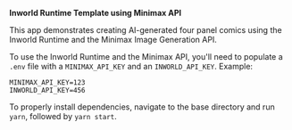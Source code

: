 **Inworld Runtime Template using Minimax API**

This app demonstrates creating AI-generated four panel comics using the Inworld Runtime and the Minimax Image Generation API. 

To use the Inworld Runtime and the Minimax API, you'll need to populate a `.env` file with a `MINIMAX_API_KEY` and an `INWORLD_API_KEY`. Example:

```
MINIMAX_API_KEY=123
INWORLD_API_KEY=456
```

To properly install dependencies, navigate to the base directory and run `yarn`, followed by `yarn start`. 
